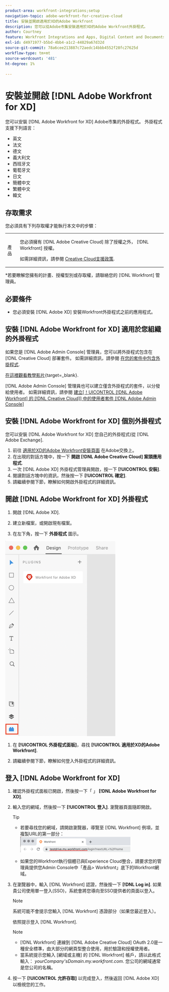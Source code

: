 ```yaml
---
product-area: workfront-integrations;setup
navigation-topic: adobe-workfront-for-creative-cloud
title: 安裝並開啟適用於XD的Adobe Workfront
description: 您可以從Adobe市集安裝適用於XD的Adobe Workfront外掛程式。
author: Courtney
feature: Workfront Integrations and Apps, Digital Content and Documents
exl-id: d4971977-b5bd-4bb4-a1c2-44829a67d32d
source-git-commit: 78a6cee213887c72aedc14bbb4552f28fc27625d
workflow-type: tm+mt
source-wordcount: '481'
ht-degree: 1%

---
```


# 安裝並開啟 [!DNL Adobe Workfront for XD]

您可以安裝 [!DNL Adobe Workfront for XD] Adobe市集的外掛程式。 外掛程式支援下列語言：

* 英文
* 法文
* 德文
* 義大利文
* 西班牙文
* 葡萄牙文
* 日文
* 簡體中文
* 繁體中文
* 韓文

## 存取需求

您必須具有下列存取權才能執行本文中的步驟：

<table style="table-layout:auto"> 
 <col> 
 </col> 
 <col> 
 </col> 
 <tbody> 
 <!-- <tr> 
   <td role="rowheader">[!DNL Adobe Workfront] plan*</td> 
   <td> <p>[!UICONTROL Pro] or higher</p> </td> 
  </tr> 
  <tr data-mc-conditions=""> 
   <td role="rowheader">[!DNL Adobe Workfront] license*</td> 
   <td> <p>[!UICONTROL Work] or [!UICONTROL Plan]</p> </td> 
  </tr> -->
  <tr> 
   <td role="rowheader">產品</td> 
   <td><p>您必須擁有 [!DNL Adobe Creative Cloud] 除了授權之外， [!DNL Workfront] 授權。</p><p>如需詳細資訊，請參閱 <a href="https://helpx.adobe.com/support/programs/cc-support-policy.html#cce" class="MCXref xref" xrefformat="{para}">Creative Cloud支援政策</a>.</p></td> 
  </tr> 
 </tbody> 
</table>

&#42;若要瞭解您擁有的計畫、授權型別或存取權，請聯絡您的 [!DNL Workfront] 管理員。

## 必要條件

* 您必須安裝 [!DNL Adobe XD] 安裝Workfront外掛程式之前的應用程式。

## 安裝 [!DNL Adobe Workfront for XD] 適用於您組織的外掛程式

如果您是 [!DNL Adobe Admin Console] 管理員，您可以將外掛程式包含在 [!DNL Creative Cloud] 部署套件。 如需詳細資訊，請參閱 [在您的套件中包含外掛程式](https://helpx.adobe.com/in/enterprise/using/manage-extensions.html).

[在這裡觀看教學影片](https://www.youtube.com/watch?v=zzvXNLIBzrc){target=_blank}.

[!DNL Adobe Admin Console] 管理員也可以建立僅含外掛程式的套件，以分發給使用者。 如需詳細資訊，請參閱 [建立[！UICONTROL [!DNL Adobe Workfront] 的 [!DNL Creative Cloud]] 中的使用者套件 [!DNL Adobe Admin Console]](/help/quicksilver/administration-and-setup/configure-integrations/create-plugin-only-packages.md)

## 安裝 [!DNL Adobe Workfront for XD] 個別外掛程式

您可以安裝 [!DNL Adobe Workfront for XD] 您自己的外掛程式(從 [!DNL Adobe Exchange].

1. 前往 [適用於XD的Adobe Workfront安裝頁面](https://exchange.adobe.com/apps/cc/4c3566f9?pluginId=4c3566f9&amp;workflow=share) 在Adobe交換上。
1. 在出現的對話方塊中，按一下 **開啟 [!DNL Adobe Creative Cloud] 案頭應用程式**.
1. 一次 [!DNL Adobe XD] 外掛程式管理員開啟，按一下 **[!UICONTROL 安裝]**.
1. 閱讀對話方塊中的資訊，然後按一下 **[!UICONTROL 確定]**.
1. 請繼續參閱下節，瞭解如何開啟外掛程式的詳細資訊。

## 開啟 [!DNL Adobe Workfront for XD] 外掛程式

1. 開啟 [!DNL Adobe XD].

1. 建立新檔案，或開啟現有檔案。

1. 在左下角，按一下 **外掛程式** 圖示。

![](assets/xd-plugin-window-350x620.png)

1. 在 **[!UICONTROL 外掛程式面板]**，尋找 **[!UICONTROL 適用於XD的Adobe Workfront]**.

1. 請繼續參閱下節，瞭解如何登入外掛程式的詳細資訊。

## 登入 [!DNL Adobe Workfront for XD]

1. 確認外掛程式面板已開啟，然後按一下「 」 **[!DNL Adobe Workfront for XD]**.
1. 輸入您的網域，然後按一下 **[!UICONTROL 登入]**. 瀏覽器頁面隨即開啟。

   >[!TIP]
   >
   >* 若要尋找您的網域，請開啟瀏覽器，導覽至 [!DNL Workfront] 例項，並複製URL的第一部分：\
   >![](assets/domain-350x50.png)
   >
   > * 如果您的Workfront執行個體已與Experience Cloud整合，請要求您的管理員提供您Admin Console中「產品> Workfront」底下的Workfront網域。

1. 在瀏覽器中，輸入 [!DNL Workfront] 認證，然後按一下 **[!DNL Log in]**. 如果貴公司使用單一登入(SSO)，系統會將您導向至SSO提供者的頁面以登入。

   >[!NOTE]
   >
   >系統可能不會提示您輸入 [!DNL Workfront] 憑證部分（如果您最近登入）。

   依照提示登入 [!DNL Workfront].

   >[!NOTE]
   >
   >* [!DNL Workfront] 連線到 [!DNL Adobe Creative Cloud] OAuth 2.0是一種安全標準，由大部分的網頁型整合使用，用於驗證和授權使用者。
   >* 當系統提示您輸入 [網域或主機] 的 [!DNL Workfront] 帳戶，請以此格式輸入： *yourCompany&#39;sDomain.my.workfront.com*. 您公司的網域通常是您公司的名稱。

1. 按一下 **[!UICONTROL 允許存取]** 以完成登入，然後返回 [!DNL Adobe XD] 以檢視您的工作。

 
